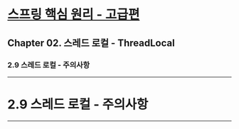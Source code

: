 # <a href = "../README.md" target="_blank">스프링 핵심 원리 - 고급편</a>
## Chapter 02. 스레드 로컬 - ThreadLocal
### 2.9 스레드 로컬 - 주의사항

---

# 2.9 스레드 로컬 - 주의사항

---

